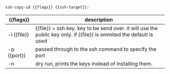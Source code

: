 ```bash
ssh-copy-id {{flags}} {{ssh-target}}:
```

| {{flags}}   | description                                                                         |
| ----------- | ----------------------------------------------------------------------------------- |
| -i {{file}} | {{file}} = ssh key. key to be send over. it will use the public key only. if {{file}} is ommited the default is used |
| -p {{port}} | passed through to the ssh command to specify the port                               |
| -n          | dry run, prints the keys instead of installing them.                                |
